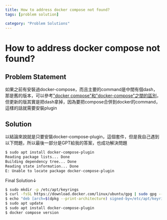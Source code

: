 ```yaml
---
title: How to address docker compose not found?
tags: [problem solution]

category: "Problem Solutions"
---
```


# How to address docker compose not found?
## Problem Statement
如果之前有安裝過docker-compose，而且主要的command是中間有個dash，那是舊的版本，可以參考["docker compose"和"docker-compose"之間的區別](https://stackoverflow.com/questions/66514436/difference-between-docker-compose-and-docker-compose)，但更新的版其實是把dash拿掉，因為要把compose合併到docker的command，這樣的話就需要安裝plugin
## Solution
以結論來說就是只要安裝docker-compose-plugin，這個套件，但是我自己遇到以下問題，所以最後一部分是GPT給我的答案，也成功解決問題
```bash
$ sudo apt install docker-compose-plugin
Reading package lists... Done
Building dependency tree... Done
Reading state information... Done
E: Unable to locate package docker-compose-plugin
```
Final Solution↓
```bash
$ sudo mkdir -p /etc/apt/keyrings
$ curl -fsSL https://download.docker.com/linux/ubuntu/gpg | sudo gpg --dearmor -o /etc/apt/keyrings/docker.gpg
$ echo "deb [arch=$(dpkg --print-architecture) signed-by=/etc/apt/keyrings/docker.gpg] https://download.docker.com/linux/ubuntu $(lsb_release -cs) stable" | sudo tee /etc/apt/sources.list.d/docker.list > /dev/null
$ sudo apt update
$ sudo apt install docker-compose-plugin
$ docker compose version
```